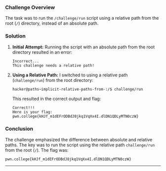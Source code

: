 
### Challenge Overview

The task was to run the `/challenge/run` script using a relative path from the root (`/`) directory, instead of an absolute path.

### Solution

1. **Initial Attempt:**
   Running the script with an absolute path from the root directory resulted in an error:

   ```bash
   Incorrect...
   This challenge needs a relative path!
   ```

2. **Using a Relative Path:**
   I switched to using a relative path (`challenge/run`) from the root directory:

   ```bash
   hacker@paths~implicit-relative-paths-from-:/$ challenge/run
   ```

   This resulted in the correct output and flag:

   ```
   Correct!!!
   Here is your flag:
   pwn.college{kHJf_m1dEFrODBdJ8jkq1VqXx4I.dlDN1QDLyMTN0czW}
   ```

### Conclusion

The challenge emphasized the difference between absolute and relative paths. The key was to run the script using the relative path `challenge/run` from the root (`/`). The flag was:

```
pwn.college{kHJf_m1dEFrODBdJ8jkq1VqXx4I.dlDN1QDLyMTN0czW}
```

---

